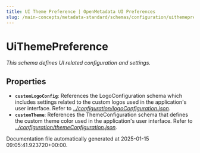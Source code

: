 ```yaml
---
title: UI Theme Preference | OpenMetadata UI Preferences
slug: /main-concepts/metadata-standard/schemas/configuration/uithemepreference
---
```


# UiThemePreference

*This schema defines  UI related configuration and settings.*

## Properties

- **`customLogoConfig`**: References the LogoConfiguration schema which includes settings related to the custom logos used in the application's user interface. Refer to *[../configuration/logoConfiguration.json](#/configuration/logoConfiguration.json)*.
- **`customTheme`**: References the ThemeConfiguration schema that defines the custom theme color used in the application's user interface. Refer to *[../configuration/themeConfiguration.json](#/configuration/themeConfiguration.json)*.


Documentation file automatically generated at 2025-01-15 09:05:41.923720+00:00.
